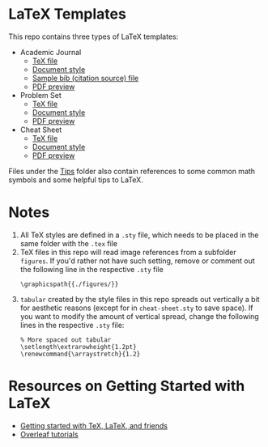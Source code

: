 # LaTeX Templates
This repo contains three types of LaTeX templates: 
* Academic Journal
  * [TeX file](https://github.com/scaotravis/LaTeX-Templates/blob/master/Academic-Journal/journal.tex)
  * [Document style](https://github.com/scaotravis/LaTeX-Templates/blob/master/Academic-Journal/journal.sty)
  * [Sample bib (citation source) file](https://github.com/scaotravis/LaTeX-Templates/blob/master/Academic-Journal/bibliography.bib)
  * [PDF preview](https://github.com/scaotravis/LaTeX-Templates/blob/master/Academic-Journal/journal.pdf)
* Problem Set
  * [TeX file](https://github.com/scaotravis/LaTeX-Templates/blob/master/Problem-Set/problem-set.tex)
  * [Document style](https://github.com/scaotravis/LaTeX-Templates/blob/master/Problem-Set/problem-set.sty)
  * [PDF preview](https://github.com/scaotravis/LaTeX-Templates/blob/master/Problem-Set/problem-set.pdf)
* Cheat Sheet
  * [TeX file](https://github.com/scaotravis/LaTeX-Templates/blob/master/Cheat-Sheet/cheat-sheet.tex)
  * [Document style](https://github.com/scaotravis/LaTeX-Templates/blob/master/Cheat-Sheet/cheat-sheet.sty)
  * [PDF preview](https://github.com/scaotravis/LaTeX-Templates/blob/master/Cheat-Sheet/cheat-sheet.pdf)

Files under the [Tips](https://github.com/scaotravis/LaTeX-Templates/tree/master/Tips) folder also contain references to some common math symbols and some helpful tips to LaTeX. 

# Notes
1. All TeX styles are defined in a `.sty` file, which needs to be placed in the same folder with the `.tex` file
1. TeX files in this repo will read image references from a subfolder `figures`. If you'd rather not have such setting, remove or comment out the following line in the respective `.sty` file
    ```
    \graphicspath{{./figures/}}
    ```
1. `tabular` created by the style files in this repo spreads out vertically a bit for aesthetic reasons (except for in `cheat-sheet.sty` to save space). If you want to modify the amount of vertical spread, change the following lines in the respective `.sty` file: 
    ```
    % More spaced out tabular
    \setlength\extrarowheight{1.2pt}
    \renewcommand{\arraystretch}{1.2}
    ```

# Resources on Getting Started with LaTeX
* [Getting started with TeX, LaTeX, and friends](https://www.tug.org/begin.html)
* [Overleaf tutorials](https://www.overleaf.com/learn/latex/Tutorials)
